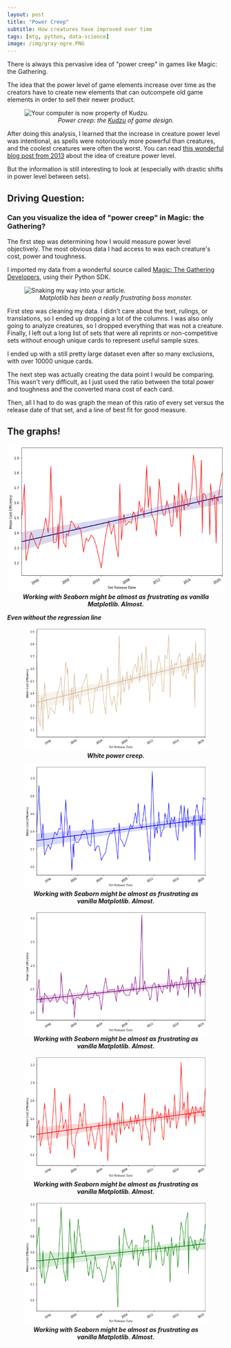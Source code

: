 ```yaml
---
layout: post
title: "Power Creep"
subtitle: How creatures have improved over time
tags: [mtg, python, data-science]
image: /img/gray-ogre.PNG
---
```


There is always this pervasive idea of "power creep" in games like Magic: the Gathering.

The idea that the power level of game elements increase over time as the creators have to
create new elements that can outcompete old game elements in order to sell their newer product.

<figure class="center-block">
  <img src="https://img.scryfall.com/cards/art_crop/front/7/8/789965c4-f3c8-4ef3-8854-9b4016356d20.jpg" alt="Your computer is now property of Kudzu." title="Power Creep versus R&D at Wizards of the Coast headquarters." />
  <figcaption align="center"><i>Power creep: the <a href="https://scryfall.com/card/ced/205/kudzu">Kudzu</a> of game design.</i></figcaption>
</figure>

After doing this analysis, I learned that the increase in creature power level was intentional,
as spells were notoriously more powerful than creatures, and the coolest creatures were often the worst.
You can read [this wonderful blog post from 2013](https://magic.wizards.com/en/articles/archive/latest-developments/where-wild-things-are-2013-11-15)
about the idea of creature power level. 

But the information is still interesting to look at (especially with drastic shifts in power level between sets).

## Driving Question:
### Can you visualize the idea of "power creep" in Magic: the Gathering?

The first step was determining how I would measure power level objectively. The most obvious data I had access to was each creature's cost, power and toughness.

I imported my data from a wonderful source called [Magic: The Gathering Developers](https://magicthegathering.io/), using their Python SDK.

<figure class="center-block">
  <img src="https://img.scryfall.com/cards/art_crop/front/8/2/82c552a1-6245-4caf-8249-765ce7ea80d2.jpg" alt="Snaking my way into your article." title="Python: a snake in the grass... no, wait, those are trees. A snake in the trees?" />
  <figcaption align="center"><i>Matplotlib has been a really frustrating boss monster.</i></figcaption>
</figure>

First step was cleaning my data. I didn't care about the text, rulings, or translations,
so I ended up dropping a lot of the columns.
I was also only going to analyze creatures, so I dropped everything that was not a creature.
Finally, I left out a long list of sets that were all reprints or
non-competitive sets without enough unique cards to represent useful sample sizes.

I ended up with a still pretty large dataset even after so many exclusions, with over 10000 unique cards.

The next step was actually creating the data point I would be comparing.
This wasn't very difficult, as I just used the ratio between
the total power and toughness and the converted mana cost of each card.

Then, all I had to do was graph the mean of this ratio of every set versus the release date of that set, and a line of best fit for good measure.

## The graphs!

<h5 align="center>Over-all Power Creep</h5>
<figure class="center-block">
  <img src="../img/accumulate_power_creep.png" alt="You should really see these graphs, they're the entire point of the article." title="I think I'm starting to see a trend here..." />
  <figcaption align="center"><i>Working with Seaborn might be almost as frustrating as vanilla Matplotlib. <b>Almost.</b></i></figcaption>
</figure>

Even without the regression line

<figure class="center-block">
  <img src="../img/white_power_creep.png" alt="You should really see these graphs, they're the entire point of the article." title="White Weenies bulk up." />
  <figcaption align="center"><i>White power creep.</i></figcaption>
</figure>
<figure class="center-block">
  <img src="../img/blue_power_creep.png" alt="You should really see these graphs, they're the entire point of the article." title="I think I'm starting to see a trend here..." />
  <figcaption align="center"><i>Working with Seaborn might be almost as frustrating as vanilla Matplotlib. <b>Almost.</b></i></figcaption>
</figure>
<figure class="center-block">
  <img src="../img/black_power_creep.png" alt="You should really see these graphs, they're the entire point of the article." title="I think I'm starting to see a trend here..." />
  <figcaption align="center"><i>Working with Seaborn might be almost as frustrating as vanilla Matplotlib. <b>Almost.</b></i></figcaption>
</figure>
<figure class="center-block">
  <img src="../img/red_power_creep.png" alt="You should really see these graphs, they're the entire point of the article." title="I think I'm starting to see a trend here..." />
  <figcaption align="center"><i>Working with Seaborn might be almost as frustrating as vanilla Matplotlib. <b>Almost.</b></i></figcaption>
</figure>
<figure class="center-block">
  <img src="../img/green_power_creep.png" alt="You should really see these graphs, they're the entire point of the article." title="I think I'm starting to see a trend here..." />
  <figcaption align="center"><i>Working with Seaborn might be almost as frustrating as vanilla Matplotlib. <b>Almost.</b></i></figcaption>
</figure>